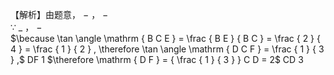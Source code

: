 【解析】由题意， $-$ ， $-$   
∵ $\_$ ， $-$   
$\because \tan \angle \mathrm { B C E } = \frac { B E } { B C } = \frac { 2 } { 4 } = \frac { 1 } { 2 } , \therefore \tan \angle \mathrm { D C F } = \frac { 1 } { 3 } ,$ DF 1 $\therefore \mathrm { D F } = { \frac { 1 } { 3 } } C D = 2$ CD 3
